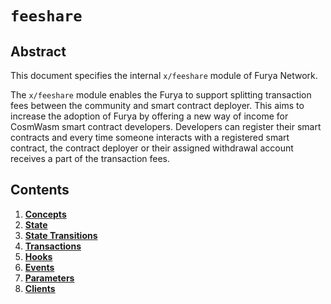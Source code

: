 <!--
order: 0
title: "FeeShare Overview"
parent:
  title: "feeshare"
-->

# `feeshare`

## Abstract

This document specifies the internal `x/feeshare` module of Furya Network.

The `x/feeshare` module enables the Furya to support splitting transaction fees between the community and smart contract deployer. This aims to increase the adoption of Furya by offering a new way of income for CosmWasm smart contract developers. Developers can register their smart contracts and every time someone interacts with a registered smart contract, the contract deployer or their assigned withdrawal account receives a part of the transaction fees.

## Contents

1. **[Concepts](01_concepts.md)**
2. **[State](02_state.md)**
3. **[State Transitions](03_state_transitions.md)**
4. **[Transactions](04_transactions.md)**
5. **[Hooks](05_hooks.md)**
6. **[Events](06_events.md)**
7. **[Parameters](07_parameters.md)**
8. **[Clients](08_clients.md)**
